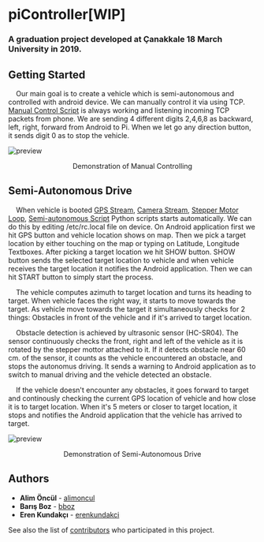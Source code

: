 # piController[WIP]
### A graduation project developed at Çanakkale 18 March University in 2019.

## Getting Started

&nbsp;&nbsp;&nbsp;&nbsp;Our main goal is to create a vehicle which is semi-autonomous and controlled with android device. We can manually control it via using TCP. [Manual Control Script](https://github.com/alimoncul/piController/blob/master/Raspberry%20Pi%20Scripts/wirelessAndroid.py) is always working and listening incoming TCP packets from phone. We are sending 4 different digits 2,4,6,8 as backward, left, right, forward from Android to Pi. When we let go any direction button, it sends digit 0 as to stop the vehicle. 

![preview](/demo/Manual.gif)

<p align="center">
  Demonstration of Manual Controlling
</p>

## Semi-Autonomous Drive
&nbsp;&nbsp;&nbsp;&nbsp;When vehicle is booted [GPS Stream](https://github.com/alimoncul/piController/blob/master/Raspberry%20Pi%20Scripts/gpsStream.py), [Camera Stream](https://github.com/alimoncul/piController/blob/master/Raspberry%20Pi%20Scripts/liveCamera.py), [Stepper Motor Loop](https://github.com/alimoncul/piController/blob/master/Raspberry%20Pi%20Scripts/lcal-sensor.py), [Semi-autonomous Script](https://github.com/alimoncul/piController/blob/master/Raspberry%20Pi%20Scripts/auto-drive.py) Python scripts starts automatically. We can do this by editing /etc/rc.local file on device. On Android application first we hit GPS button and vehicle location shows on map.
Then we pick a target location by either touching on the map or typing on Latitude, Longitude Textboxes. After picking a target location we hit SHOW button. SHOW button sends the selected target location to vehicle and when vehicle receives the target location it notifies the Android application. Then we can hit START button to simply start the process. 

&nbsp;&nbsp;&nbsp;&nbsp;The vehicle computes azimuth to target location and turns its heading to target. When vehicle faces the right way, it starts to move towards the target. As vehicle move towards the target it simultaneously checks for 2 things: Obstacles in front of the vehicle and if it's arrived to target location. 

&nbsp;&nbsp;&nbsp;&nbsp;Obstacle detection is achieved by ultrasonic sensor (HC-SR04). The sensor continuously checks the front, right and left of the vehicle as it is rotated by the stepper mottor attached to it. If it detects obstacle near 60 cm. of the sensor, it counts as the vehicle encountered an obstacle, and stops the autonomus driving. It sends a warning to Android application as to switch to manual driving and the vehicle detected an obstacle. 

&nbsp;&nbsp;&nbsp;&nbsp;If the vehicle doesn't encounter any obstacles, it goes forward to target and continously checking the current GPS location of vehicle and how close it is to target location. When it's 5 meters or closer to target location, it stops and notifies the Android application that the vehicle has arrived to target.

![preview](/demo/autodrive.gif)

<p align="center">
  Demonstration of Semi-Autonomous Drive
</p>


## Authors

* **Alim Öncül** - [alimoncul](https://github.com/alimoncul)
* **Barış Boz** - [bboz](https://github.com/bboz)
* **Eren Kundakçı** - [erenkundakci](https://github.com/erenkundakci)

See also the list of [contributors](https://github.com/alimoncul/piController/contributors) who participated in this project.



